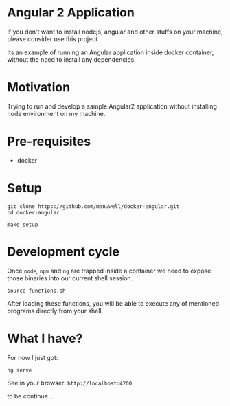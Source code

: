 # Angular 2 Application

If you don't want to install nodejs, angular and other stuffs
on your machine, please consider use this project.

Its an example of running an Angular application inside docker container,
without the need to install any dependencies.

# Motivation

Trying to run and develop a sample Angular2 application without installing
node environment on my machine.

# Pre-requisites

* docker

# Setup

```
git clone https://github.com/manuwell/docker-angular.git
cd docker-angular

make setup
```

# Development cycle

Once `node`, `npm` and `ng` are trapped inside a container we need
to expose those binaries into our current shell session.

```
source functions.sh
```

After loading these functions, you will be able to execute any of mentioned
programs directly from your shell.

# What I have?

For now I just got:
```
ng serve
```

See in your browser: `http://localhost:4200`


to be continue ...
